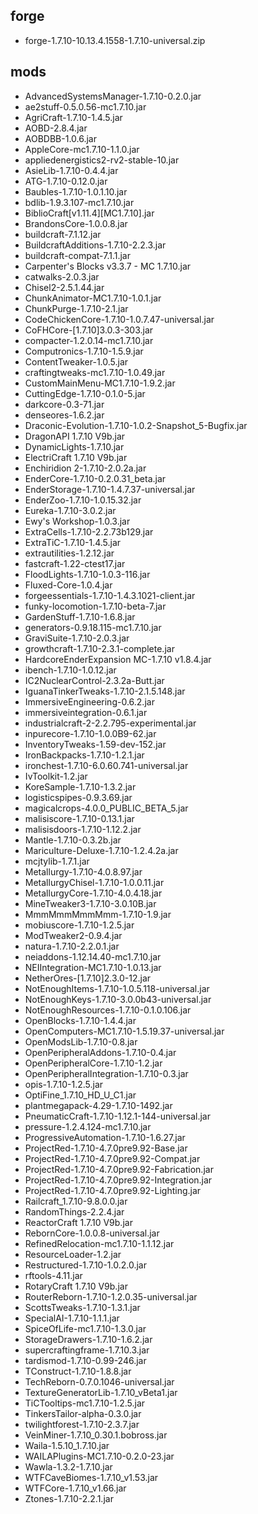## forge
* forge-1.7.10-10.13.4.1558-1.7.10-universal.zip
## mods
* AdvancedSystemsManager-1.7.10-0.2.0.jar
* ae2stuff-0.5.0.56-mc1.7.10.jar
* AgriCraft-1.7.10-1.4.5.jar
* AOBD-2.8.4.jar
* AOBDBB-1.0.6.jar
* AppleCore-mc1.7.10-1.1.0.jar
* appliedenergistics2-rv2-stable-10.jar
* AsieLib-1.7.10-0.4.4.jar
* ATG-1.7.10-0.12.0.jar
* Baubles-1.7.10-1.0.1.10.jar
* bdlib-1.9.3.107-mc1.7.10.jar
* BiblioCraft[v1.11.4][MC1.7.10].jar
* BrandonsCore-1.0.0.8.jar
* buildcraft-7.1.12.jar
* BuildcraftAdditions-1.7.10-2.2.3.jar
* buildcraft-compat-7.1.1.jar
* Carpenter's Blocks v3.3.7 - MC 1.7.10.jar
* catwalks-2.0.3.jar
* Chisel2-2.5.1.44.jar
* ChunkAnimator-MC1.7.10-1.0.1.jar
* ChunkPurge-1.7.10-2.1.jar
* CodeChickenCore-1.7.10-1.0.7.47-universal.jar
* CoFHCore-[1.7.10]3.0.3-303.jar
* compacter-1.2.0.14-mc1.7.10.jar
* Computronics-1.7.10-1.5.9.jar
* ContentTweaker-1.0.5.jar
* craftingtweaks-mc1.7.10-1.0.49.jar
* CustomMainMenu-MC1.7.10-1.9.2.jar
* CuttingEdge-1.7.10-0.1.0-5.jar
* darkcore-0.3-71.jar
* denseores-1.6.2.jar
* Draconic-Evolution-1.7.10-1.0.2-Snapshot_5-Bugfix.jar
* DragonAPI 1.7.10 V9b.jar
* DynamicLights-1.7.10.jar
* ElectriCraft 1.7.10 V9b.jar
* Enchiridion 2-1.7.10-2.0.2a.jar
* EnderCore-1.7.10-0.2.0.31_beta.jar
* EnderStorage-1.7.10-1.4.7.37-universal.jar
* EnderZoo-1.7.10-1.0.15.32.jar
* Eureka-1.7.10-3.0.2.jar
* Ewy's Workshop-1.0.3.jar
* ExtraCells-1.7.10-2.2.73b129.jar
* ExtraTiC-1.7.10-1.4.5.jar
* extrautilities-1.2.12.jar
* fastcraft-1.22-ctest17.jar
* FloodLights-1.7.10-1.0.3-116.jar
* Fluxed-Core-1.0.4.jar
* forgeessentials-1.7.10-1.4.3.1021-client.jar
* funky-locomotion-1.7.10-beta-7.jar
* GardenStuff-1.7.10-1.6.8.jar
* generators-0.9.18.115-mc1.7.10.jar
* GraviSuite-1.7.10-2.0.3.jar
* growthcraft-1.7.10-2.3.1-complete.jar
* HardcoreEnderExpansion  MC-1.7.10  v1.8.4.jar
* ibench-1.7.10-1.0.12.jar
* IC2NuclearControl-2.3.2a-Butt.jar
* IguanaTinkerTweaks-1.7.10-2.1.5.148.jar
* ImmersiveEngineering-0.6.2.jar
* immersiveintegration-0.6.1.jar
* industrialcraft-2-2.2.795-experimental.jar
* inpurecore-1.7.10-1.0.0B9-62.jar
* InventoryTweaks-1.59-dev-152.jar
* IronBackpacks-1.7.10-1.2.1.jar
* ironchest-1.7.10-6.0.60.741-universal.jar
* IvToolkit-1.2.jar
* KoreSample-1.7.10-1.3.2.jar
* logisticspipes-0.9.3.69.jar
* magicalcrops-4.0.0_PUBLIC_BETA_5.jar
* malisiscore-1.7.10-0.13.1.jar
* malisisdoors-1.7.10-1.12.2.jar
* Mantle-1.7.10-0.3.2b.jar
* Mariculture-Deluxe-1.7.10-1.2.4.2a.jar
* mcjtylib-1.7.1.jar
* Metallurgy-1.7.10-4.0.8.97.jar
* MetallurgyChisel-1.7.10-1.0.0.11.jar
* MetallurgyCore-1.7.10-4.0.4.18.jar
* MineTweaker3-1.7.10-3.0.10B.jar
* MmmMmmMmmMmm-1.7.10-1.9.jar
* mobiuscore-1.7.10-1.2.5.jar
* ModTweaker2-0.9.4.jar
* natura-1.7.10-2.2.0.1.jar
* neiaddons-1.12.14.40-mc1.7.10.jar
* NEIIntegration-MC1.7.10-1.0.13.jar
* NetherOres-[1.7.10]2.3.0-12.jar
* NotEnoughItems-1.7.10-1.0.5.118-universal.jar
* NotEnoughKeys-1.7.10-3.0.0b43-universal.jar
* NotEnoughResources-1.7.10-0.1.0.106.jar
* OpenBlocks-1.7.10-1.4.4.jar
* OpenComputers-MC1.7.10-1.5.19.37-universal.jar
* OpenModsLib-1.7.10-0.8.jar
* OpenPeripheralAddons-1.7.10-0.4.jar
* OpenPeripheralCore-1.7.10-1.2.jar
* OpenPeripheralIntegration-1.7.10-0.3.jar
* opis-1.7.10-1.2.5.jar
* OptiFine_1.7.10_HD_U_C1.jar
* plantmegapack-4.29-1.7.10-1492.jar
* PneumaticCraft-1.7.10-1.12.1-144-universal.jar
* pressure-1.2.4.124-mc1.7.10.jar
* ProgressiveAutomation-1.7.10-1.6.27.jar
* ProjectRed-1.7.10-4.7.0pre9.92-Base.jar
* ProjectRed-1.7.10-4.7.0pre9.92-Compat.jar
* ProjectRed-1.7.10-4.7.0pre9.92-Fabrication.jar
* ProjectRed-1.7.10-4.7.0pre9.92-Integration.jar
* ProjectRed-1.7.10-4.7.0pre9.92-Lighting.jar
* Railcraft_1.7.10-9.8.0.0.jar
* RandomThings-2.2.4.jar
* ReactorCraft 1.7.10 V9b.jar
* RebornCore-1.0.0.8-universal.jar
* RefinedRelocation-mc1.7.10-1.1.12.jar
* ResourceLoader-1.2.jar
* Restructured-1.7.10-1.0.2.0.jar
* rftools-4.11.jar
* RotaryCraft 1.7.10 V9b.jar
* RouterReborn-1.7.10-1.2.0.35-universal.jar
* ScottsTweaks-1.7.10-1.3.1.jar
* SpecialAI-1.7.10-1.1.1.jar
* SpiceOfLife-mc1.7.10-1.3.0.jar
* StorageDrawers-1.7.10-1.6.2.jar
* supercraftingframe-1.7.10.3.jar
* tardismod-1.7.10-0.99-246.jar
* TConstruct-1.7.10-1.8.8.jar
* TechReborn-0.7.0.1046-universal.jar
* TextureGeneratorLib-1.7.10_vBeta1.jar
* TiCTooltips-mc1.7.10-1.2.5.jar
* TinkersTailor-alpha-0.3.0.jar
* twilightforest-1.7.10-2.3.7.jar
* VeinMiner-1.7.10_0.30.1.bobross.jar
* Waila-1.5.10_1.7.10.jar
* WAILAPlugins-MC1.7.10-0.2.0-23.jar
* Wawla-1.3.2-1.7.10.jar
* WTFCaveBiomes-1.7.10_v1.53.jar
* WTFCore-1.7.10_v1.66.jar
* Ztones-1.7.10-2.2.1.jar
